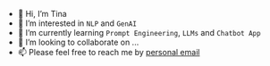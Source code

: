 - 👋 Hi, I’m Tina
- 👀 I’m interested in `NLP` and `GenAI`
- 🌱 I’m currently learning `Prompt Engineering`, `LLMs` and `Chatbot App`
- 💞️ I’m looking to collaborate on ...
- 📫 Please feel free to reach me by [personal email](mailto:yutinghuang0330@gmail.com)

<!---
Tina0330/Tina0330 is a ✨ special ✨ repository because its `README.md` (this file) appears on your GitHub profile.
You can click the Preview link to take a look at your changes.
--->
